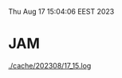 Thu Aug 17 15:04:06 EEST 2023
# JAM
<a href='./cache/202308/17_15.log'>./cache/202308/17_15.log</a>
